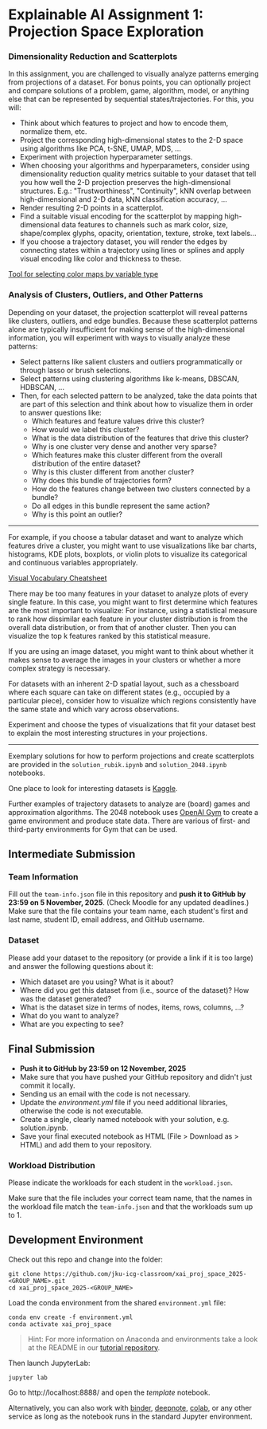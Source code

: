 
# Explainable AI Assignment 1: Projection Space Exploration

### Dimensionality Reduction and Scatterplots

In this assignment, you are challenged to visually analyze patterns emerging from projections of a dataset. For bonus points, you can optionally project and compare solutions of a problem, game, algorithm, model, or anything else that can be represented by sequential states/trajectories. For this, you will:
* Think about which features to project and how to encode them, normalize them, etc.
* Project the corresponding high-dimensional states to the 2-D space using algorithms like PCA, t-SNE, UMAP, MDS, ...
* Experiment with projection hyperparameter settings.
* When choosing your algorithms and hyperparameters, consider using dimensionality reduction quality metrics suitable to your dataset that tell you how well the 2-D projection preserves the high-dimensional structures. E.g.: "Trustworthiness", "Continuity", kNN overlap between high-dimensional and 2-D data, kNN classification accuracy, ...
* Render resulting 2-D points in a scatterplot.
* Find a suitable visual encoding for the scatterplot by mapping high-dimensional data features to channels such as mark color, size, shape/complex glyphs, opacity, orientation, texture, stroke, text labels...
* If you choose a trajectory dataset, you will render the edges by connecting states within a trajectory using lines or splines and apply visual encoding like color and thickness to these.

[Tool for selecting color maps by variable type](https://colorbrewer2.org/#type=qualitative&scheme=Dark2&n=3)

### Analysis of Clusters, Outliers, and Other Patterns

Depending on your dataset, the projection scatterplot will reveal patterns like clusters, outliers, and edge bundles. Because these scatterplot patterns alone are typically insufficient for making sense of the high-dimensional information, you will experiment with ways to visually analyze these patterns:

* Select patterns like salient clusters and outliers programmatically or through lasso or brush selections.
* Select patterns using clustering algorithms like k-means, DBSCAN, HDBSCAN, ...
* Then, for each selected pattern to be analyzed, take the data points that are part of this selection and think about how to visualize them in order to answer questions like:
    * Which features and feature values drive this cluster?
    * How would we label this cluster?
    * What is the data distribution of the features that drive this cluster?
    * Why is one cluster very dense and another very sparse?
    * Which features make this cluster different from the overall distribution of the entire dataset?
    * Why is this cluster different from another cluster?
    * Why does this bundle of trajectories form?
    * How do the features change between two clusters connected by a bundle?
    * Do all edges in this bundle represent the same action?
    * Why is this point an outlier?

---

For example, if you choose a tabular dataset and want to analyze which features drive a cluster, you might want to use visualizations like bar charts, histograms, KDE plots, boxplots, or violin plots to visualize its categorical and continuous variables appropriately.

[Visual Vocabulary Cheatsheet](https://gramener.github.io/visual-vocabulary-vega/#/FullList/)

There may be too many features in your dataset to analyze plots of every single feature. In this case, you might want to first determine which features are the most important to visualize: For instance, using a statistical measure to rank how dissimilar each feature in your cluster distribution is from the overall data distribution, or from that of another cluster. Then you can visualize the top k features ranked by this statistical measure.

If you are using an image dataset, you might want to think about whether it makes sense to average the images in your clusters or whether a more complex strategy is necessary.

For datasets with an inherent 2-D spatial layout, such as a chessboard where each square can take on different states (e.g., occupied by a particular piece), consider how to visualize which regions consistently have the same state and which vary across observations.

Experiment and choose the types of visualizations that fit your dataset best to explain the most interesting structures in your projections.

---

Exemplary solutions for how to perform projections and create scatterplots are provided in the `solution_rubik.ipynb` and `solution_2048.ipynb` notebooks. 

One place to look for interesting datasets is [Kaggle](https://www.kaggle.com/datasets).

Further examples of trajectory datasets to analyze are (board) games and approximation algorithms. The 2048 notebook uses [OpenAI Gym](https://gym.openai.com/) to create a game environment and produce state data. There are various of first- and third-party environments for Gym that can be used.

## Intermediate Submission

### Team Information

Fill out the `team-info.json` file in this repository and **push it to GitHub by 23:59 on 5 November, 2025**. (Check Moodle for any updated deadlines.)
Make sure that the file contains your team name, each student's first and last name, student ID, email address, and GitHub username.

### Dataset
Please add your dataset to the repository (or provide a link if it is too large) and answer the following questions about it:

* Which dataset are you using? What is it about?
* Where did you get this dataset from (i.e., source of the dataset)? How was the dataset generated?
* What is the dataset size in terms of nodes, items, rows, columns, ...?
* What do you want to analyze?
* What are you expecting to see?


## Final Submission

* **Push it to GitHub by 23:59 on 12 November, 2025**
* Make sure that you have pushed your GitHub repository and didn't just commit it locally.
* Sending us an email with the code is not necessary.
* Update the *environment.yml* file if you need additional libraries, otherwise the code is not executable.
* Create a single, clearly named notebook with your solution, e.g. solution.ipynb.
* Save your final executed notebook as HTML (File > Download as > HTML) and add them to your repository.

### Workload Distribution

Please indicate the workloads for each student in the `workload.json`.

Make sure that the file includes your correct team name, that the names in the workload file match the `team-info.json` and that the workloads sum up to 1.

## Development Environment

Check out this repo and change into the folder:
```
git clone https://github.com/jku-icg-classroom/xai_proj_space_2025-<GROUP_NAME>.git
cd xai_proj_space_2025-<GROUP_NAME>
```

Load the conda environment from the shared `environment.yml` file:
```
conda env create -f environment.yml
conda activate xai_proj_space
```

> Hint: For more information on Anaconda and environments take a look at the README in our [tutorial repository](https://github.com/JKU-ICG/python-visualization-tutorial).

Then launch JupyterLab:
```
jupyter lab
```

Go to http://localhost:8888/ and open the *template* notebook.

Alternatively, you can also work with [binder](https://mybinder.org/), [deepnote](https://deepnote.com/), [colab](https://colab.research.google.com/), or any other service as long as the notebook runs in the standard Jupyter environment.
